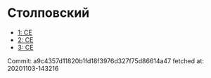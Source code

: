 # Столповский
- [1: CE](1.md)
- [2: CE](2.md)
- [3: CE](3.md)

Commit: a9c4357d11820b1fd18f3976d327f75d86614a47
 fetched at: 20201103-143216
